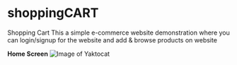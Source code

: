 # shoppingCART
Shopping Cart
This a simple e-commerce website demonstration where you can login/signup for the website and add & browse products on website

**Home Screen**
![Image of Yaktocat](websitepictures/shophere_home_screen.png)
